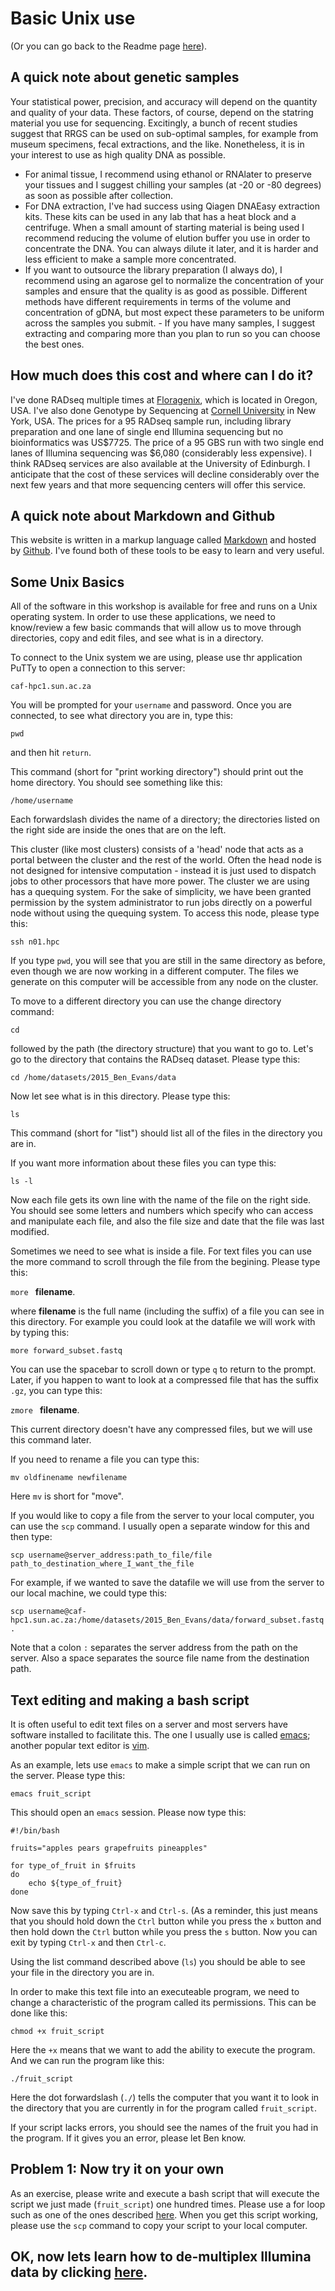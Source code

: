 # Basic Unix use

(Or you can go back to the Readme page [here](https://github.com/evansbenj/Reduced-Representation-Workshop/blob/master/1_README.md)).

## A quick note about genetic samples

Your statistical power, precision, and accuracy will depend on the quantity and quality of your data.  These factors, of course, depend on the statring material you use for sequencing.  Excitingly, a bunch of recent studies suggest that RRGS can be used on sub-optimal samples, for example from museum specimens, fecal extractions, and the like.  Nonetheless, it is in your interest to use as high quality DNA as possible.  
- For animal tissue, I recommend using ethanol or RNAlater to preserve your tissues and I suggest chilling your samples (at -20 or -80 degrees) as soon as possible after collection.
- For DNA extraction, I've had success using Qiagen DNAEasy extraction kits.  These kits can be used in any lab that has a heat block and a centrifuge.  When a small amount of starting material is being used I recommend reducing the volume of elution buffer you use in order to concentrate the DNA.  You can always dilute it later, and it is harder and less efficient to make a sample more concentrated.
- If you want to outsource the library preparation (I always do), I recommend using an agarose gel to normalize the concentration of your samples and ensure that the quality is as good as possible.  Different methods have different requirements in terms of the volume and concentration of gDNA, but most expect these parameters to be uniform across the samples you submit. - If you have many samples, I suggest extracting and comparing more than you plan to run so you can choose the best ones. 

## How much does this cost and where can I do it?

I've done RADseq multiple times at [Floragenix](http://www.floragenex.com/), which is located in Oregon, USA.  I've also done Genotype by Sequencing at [Cornell University](http://www.biotech.cornell.edu/brc/genomic-diversity-facility) in New York, USA.  The prices for a 95 RADseq sample run, including library preparation and one lane of single end Illumina sequencing but no bioinformatics was  US$7725.  The price of a 95 GBS run with two single end lanes of Illumina sequencing was $6,080 (considerably less expensive). I think RADseq services are also available at the University of Edinburgh.  I anticipate that the cost of these services will decline considerably over the next few years and that more sequencing centers will offer this service.

## A quick note about Markdown and Github

This website is written in a markup language called [Markdown](https://en.wikipedia.org/wiki/Markdown) and hosted by [Github](www.github.com).  I've found both of these tools to be easy to learn and very useful.

## Some Unix Basics

All of the software in this workshop is available for free and runs on a Unix operating system.  In order to use these applications, we need to know/review a few basic commands that will allow us to move through directories, copy and edit files, and see what is in a directory.

To connect to the Unix system we are using, please use thr application PuTTy to open a connection to this server:

`caf-hpc1.sun.ac.za`

You will be prompted for your `username` and password. Once you are connected, to see what directory you are in, type this:

`pwd`

and then hit `return`.  

This command (short for "print working directory") should print out the home directory.  You should see something like this:

`/home/username`

Each forwardslash divides the name of a directory; the directories listed on the right side are inside the ones that are on the left.  

This cluster (like most clusters) consists of a 'head' node that acts as a portal between the cluster and the rest of the world.  Often the head node is not designed for intensive computation - instead it is just used to dispatch jobs to other processors that have more power.  The cluster we are using has a quequing system.  For the sake of simplicity, we have been granted permission by the system administrator to run jobs directly on a powerful node without using the quequing system. To access this node, please type this:

`ssh n01.hpc`

If you type `pwd`, you will see that you are still in the same directory as before, even though we are now working in a different computer.  The files we generate on this computer will be accessible from any node on the cluster.

To move to a different directory you can use the change directory command:

`cd`

followed by the path (the directory structure) that you want to go to.  Let's go to the directory that contains the RADseq dataset.  Please type this:

`cd /home/datasets/2015_Ben_Evans/data` 

Now let see what is in this directory.  Please type this:

`ls`

This command (short for "list") should list all of the files in the directory you are in.  

If you want more information about these files you can type this:

`ls -l`

Now each file gets its own line with the name of the file on the right side. You should see some letters and numbers which specify who can access and manipulate each file, and also the file size and date that the file was last modified.

Sometimes we need to see what is inside a file. For text files you can use the more command to scroll through the file from the begining.  Please type this:

`more ` **filename**.

where **filename** is the full name (including the suffix) of a file you can see in this directory.  For example you could look at the datafile we will work with by typing this:

`more forward_subset.fastq`

You can use the spacebar to scroll down or type `q` to return to the prompt.  Later, if you happen to want to look at a compressed file that has the suffix `.gz`, you can type this:

`zmore ` **filename**.

This current directory doesn't have any compressed files, but we will use this command later.

If you need to rename a file you can type this:

`mv oldfinename newfilename`

Here `mv` is short for "move".

If you would like to copy a file from the server to your local computer, you can use the `scp` command.  I usually open a separate window for this and then type:

`scp username@server_address:path_to_file/file path_to_destination_where_I_want_the_file`

For example, if we wanted to save the datafile we will use from the server to our local machine, we could type this:

`scp username@caf-hpc1.sun.ac.za:/home/datasets/2015_Ben_Evans/data/forward_subset.fastq .`

Note that a colon `:` separates the server address from the path on the server.  Also a space separates the source file name from the destination path.

## Text editing and making a bash script

It is often useful to edit text files on a server and most servers have software installed to facilitate this.  The one I usually use is called [emacs](http://www.gnu.org/software/emacs/); another popular text editor is [vim](http://www.vim.org/about.php).

As an example, lets use `emacs` to make a simple script that we can run on the server.  Please type this:

`emacs fruit_script`

This should open an `emacs` session.  Please now type this:

```
#!/bin/bash

fruits="apples pears grapefruits pineapples"

for type_of_fruit in $fruits
do
	echo ${type_of_fruit}
done
```

Now save this by typing `Ctrl-x` and `Ctrl-s`.  (As a reminder, this just means that you should hold down the `Ctrl` button while you press the `x` button and then hold down the `Ctrl` button while you press the `s` button.  Now you can exit by typing `Ctrl-x` and then `Ctrl-c`.

Using the list command described above (`ls`) you should be able to see your file in the directory you are in.

In order to make this text file into an executeable program, we need to change a characteristic of the program called its permissions.  This can be done like this:

`chmod +x fruit_script`

Here the `+x` means that we want to add the ability to execute the program.  And we can run the program like this:

`./fruit_script`

Here the dot forwardslash (`./`) tells the computer that you want it to look in the directory that you are currently in for the program called `fruit_script`.

If your script lacks errors, you should see the names of the fruit you had in the program.  If it gives you an error, please let Ben know.

## Problem 1: Now try it on your own

As an exercise, please write and execute a bash script that will execute the script we just made (`fruit_script`) one hundred times.  Please use a for loop such as one of the ones described [here](http://www.cyberciti.biz/faq/bash-for-loop/).  When you get this script working, please use the `scp` command to copy your script to your local computer.  


## OK, now lets learn how to de-multiplex Illumina data by clicking [here](https://github.com/evansbenj/Reduced-Representation-Workshop/blob/master/3_De-multiplexing.md).

